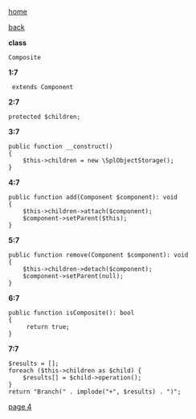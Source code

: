 [home](./page01.md)

[back](./page02.md)


**class**
```
Composite
```
**1:7**
```
 extends Component
```


**2:7**
```
protected $children;
```

**3:7**
```
public function __construct()
{
    $this->children = new \SplObjectStorage();
}
```

**4:7**
```
public function add(Component $component): void
{
    $this->children->attach($component);
    $component->setParent($this);
}
```

**5:7**
```
public function remove(Component $component): void
{
    $this->children->detach($component);
    $component->setParent(null);
}
```

**6:7**
```
public function isComposite(): bool
{
     return true;
}
```
**7:7**
```
$results = [];
foreach ($this->children as $child) {
    $results[] = $child->operation();
}
return "Branch(" . implode("+", $results) . ")";
```


[page 4](./page04.md)
